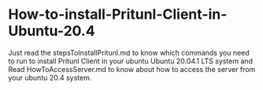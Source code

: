# How-to-install-Pritunl-Client-in-Ubuntu-20.4
Just read the stepsToInstallPritunl.md to know which commands you need to run to install Pritunl Client in your ubuntu Ubuntu 20.04.1 LTS system
and Read HowToAccessServer.md to know about how to access the server from your ubuntu 20.4 system.
